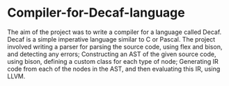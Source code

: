 # Compiler-for-Decaf-language
The aim of the project was to write a compiler for a language called Decaf. Decaf is a simple imperative language similar to C or Pascal.  The project involved writing a parser for parsing the source code, using flex and bison, and detecting any errors; Constructing an AST of the given source code, using bison, defining a custom class for each type of node; Generating IR code from each of the nodes in the AST, and then evaluating this IR, using LLVM.
